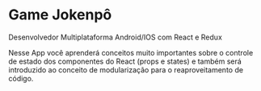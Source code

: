 # Game Jokenpô

Desenvolvedor Multiplataforma Android/IOS com React e Redux 

Nesse App você aprenderá conceitos muito importantes sobre o controle de estado dos componentes do React (props e states) e também será introduzido ao conceito de modularização para o reaproveitamento de código.

